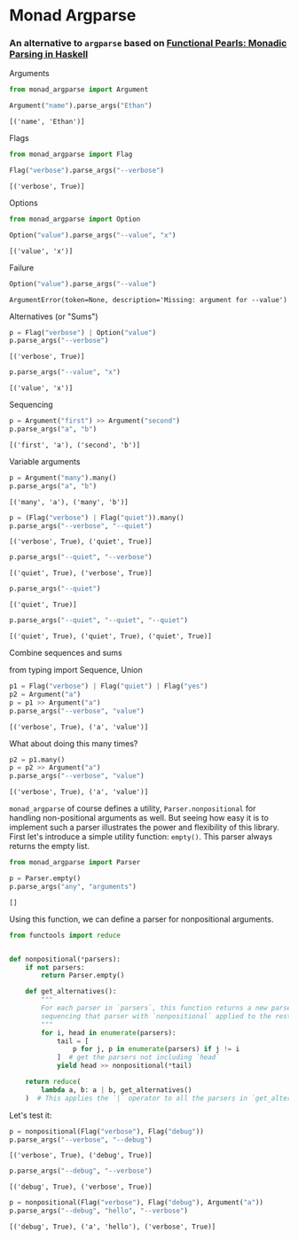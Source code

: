 # Monad Argparse

### An alternative to `argparse` based on [Functional Pearls: Monadic Parsing in Haskell](https://www.cs.nott.ac.uk/~pszgmh/pearl.pdf)

Arguments


```python
from monad_argparse import Argument

Argument("name").parse_args("Ethan")
```




    [('name', 'Ethan')]



Flags


```python
from monad_argparse import Flag

Flag("verbose").parse_args("--verbose")
```




    [('verbose', True)]



Options


```python
from monad_argparse import Option

Option("value").parse_args("--value", "x")
```




    [('value', 'x')]



Failure


```python
Option("value").parse_args("--value")
```




    ArgumentError(token=None, description='Missing: argument for --value')



Alternatives (or "Sums")


```python
p = Flag("verbose") | Option("value")
p.parse_args("--verbose")
```




    [('verbose', True)]




```python
p.parse_args("--value", "x")
```




    [('value', 'x')]



Sequencing


```python
p = Argument("first") >> Argument("second")
p.parse_args("a", "b")
```




    [('first', 'a'), ('second', 'b')]



Variable arguments


```python
p = Argument("many").many()
p.parse_args("a", "b")
```




    [('many', 'a'), ('many', 'b')]




```python
p = (Flag("verbose") | Flag("quiet")).many()
p.parse_args("--verbose", "--quiet")
```




    [('verbose', True), ('quiet', True)]




```python
p.parse_args("--quiet", "--verbose")
```




    [('quiet', True), ('verbose', True)]




```python
p.parse_args("--quiet")
```




    [('quiet', True)]




```python
p.parse_args("--quiet", "--quiet", "--quiet")
```




    [('quiet', True), ('quiet', True), ('quiet', True)]



Combine sequences and sums

from typing import Sequence, Union


```python
p1 = Flag("verbose") | Flag("quiet") | Flag("yes")
p2 = Argument("a")
p = p1 >> Argument("a")
p.parse_args("--verbose", "value")
```




    [('verbose', True), ('a', 'value')]



What about doing this many times?


```python
p2 = p1.many()
p = p2 >> Argument("a")
p.parse_args("--verbose", "value")
```




    [('verbose', True), ('a', 'value')]



`monad_argparse` of course defines a utility, `Parser.nonpositional` for handling non-positional arguments as well. But seeing how easy it is to implement such a parser illustrates the power and flexibility of this library.
First let's introduce a simple utility function: `empty()`. This parser always returns the empty list.


```python
from monad_argparse import Parser

p = Parser.empty()
p.parse_args("any", "arguments")
```




    []



Using this function, we can define a parser for nonpositional arguments.


```python
from functools import reduce


def nonpositional(*parsers):
    if not parsers:
        return Parser.empty()

    def get_alternatives():
        """
        For each parser in `parsers`, this function returns a new parser,
        sequencing that parser with `nonpositional` applied to the rest of the parsers.
        """
        for i, head in enumerate(parsers):
            tail = [
                p for j, p in enumerate(parsers) if j != i
            ]  # get the parsers not including `head`
            yield head >> nonpositional(*tail)

    return reduce(
        lambda a, b: a | b, get_alternatives()
    )  # This applies the `|` operator to all the parsers in `get_alternatives()`
```

Let's test it:


```python
p = nonpositional(Flag("verbose"), Flag("debug"))
p.parse_args("--verbose", "--debug")
```




    [('verbose', True), ('debug', True)]




```python
p.parse_args("--debug", "--verbose")
```




    [('debug', True), ('verbose', True)]




```python
p = nonpositional(Flag("verbose"), Flag("debug"), Argument("a"))
p.parse_args("--debug", "hello", "--verbose")
```




    [('debug', True), ('a', 'hello'), ('verbose', True)]

